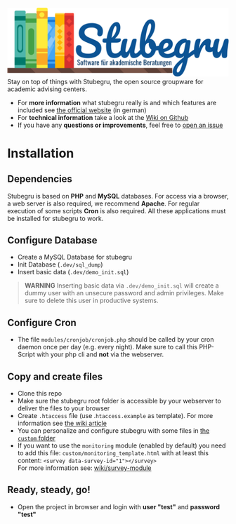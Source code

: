 ![Stubegru Logo](assets/images/logo.svg)
Stay on top of things with Stubegru, the open source groupware for academic advising centers.    
     
- For **more information** what stubegru really is and which features are included see [the official website](https://stubegru.org) (in german)   
- For **technical information** take a look at the [Wiki on Github](https://github.com/stubegru/stubegru/wiki)   
- If you have any **questions or improvements**, feel free to [open an issue](https://github.com/stubegru/stubegru/issues/new)

# Installation

## Dependencies

Stubegru is based on **PHP** and **MySQL** databases. For access via a browser, a web server is also required, we recommend **Apache**. For regular execution of some scripts **Cron** is also required. All these applications must be installed for stubegru to work.

## Configure Database

- Create a MySQL Database for stubegru
- Init Database (`.dev/sql_dump`)
- Insert basic data (`.dev/demo_init.sql`)
> **WARNING** Inserting basic data via `.dev/demo_init.sql` will create a dummy user with an unsecure password and admin privileges. Make sure to delete this user in productive systems.

## Configure Cron

- The file `modules/cronjob/cronjob.php` should be called by your cron daemon once per day (e.g. every night). Make sure to call this PHP-Script with your php cli and **not** via the webserver.

## Copy and create files

- Clone this repo
- Make sure the stubegru root folder is accessible by your webserver to deliver the files to your browser
- Create `.htaccess` file (use .`htaccess.example` as template). For more information see [the wiki article](https://github.com/stubegru/stubegru/wiki/htaccess)
- You can personalize and configure stubegru with some files in [the `custom` folder](https://github.com/stubegru/stubegru/wiki/The-%22custom%22-folder)
- If you want to use the `monitoring` module (enabled by default) you need to add this file: `custom/monitoring_template.html` with at least this content: `<survey data-survey-id="1"></survey>`    
For more information see: [wiki/survey-module](https://github.com/stubegru/stubegru/wiki/Survey-Module)

## Ready, steady, go!
- Open the project in browser and login with **user "test"** and **password "test"**

